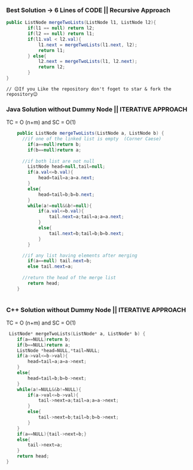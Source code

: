 ### Best Solution -> 6 Lines of CODE || Recursive Approach
```Java
public ListNode mergeTwoLists(ListNode l1, ListNode l2){
		if(l1 == null) return l2;
		if(l2 == null) return l1;
		if(l1.val < l2.val){
			l1.next = mergeTwoLists(l1.next, l2);
			return l1;
		} else{
			l2.next = mergeTwoLists(l1, l2.next);
			return l2;
		}
}
```
	// 😉If you Like the repository don't foget to star & fork the repository😉
### Java Solution without Dummy Node || ITERATIVE APPROACH
TC = O (n+m) and SC = O(1)
```java
    public ListNode mergeTwoLists(ListNode a, ListNode b) {
      //if one of the linked list is empty  (Corner Caese)
        if(a==null)return b;
        if(b==null)return a;
      
      //if both list are not null
        ListNode head=null,tail=null;
        if(a.val<=b.val){
            head=tail=a;a=a.next;
        }
        else{
            head=tail=b;b=b.next;
        }
        while(a!=null&&b!=null){
            if(a.val<=b.val){
                tail.next=a;tail=a;a=a.next;
            }
            else{
                tail.next=b;tail=b;b=b.next;
            }
        }

      //if any list having elements after merging
        if(a==null) tail.next=b;
        else tail.next=a;
       
      //return the head of the merge list
        return head;
    }
   
```

### C++ Solution without Dummy Node || ITERATIVE APPROACH
TC = O (n+m) and SC = O(1)
```C
 ListNode* mergeTwoLists(ListNode* a, ListNode* b) {
    if(a==NULL)return b;
    if(b==NULL)return a;
    ListNode *head=NULL,*tail=NULL;
    if(a->val<=b->val){
        head=tail=a;a=a->next;
    }
    else{
        head=tail=b;b=b->next;
    }
    while(a!=NULL&&b!=NULL){
        if(a->val<=b->val){
            tail->next=a;tail=a;a=a->next;
        }
        else{
            tail->next=b;tail=b;b=b->next;
        }
    }
    if(a==NULL){tail->next=b;}
    else{
        tail->next=a;
    }
    return head;
}
```
